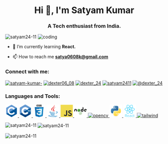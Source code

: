 <h1 align="center">Hi 👋, I'm Satyam Kumar</h1>
<h3 align="center">A Tech enthusiast from India.</h3>
<img align="right" alt="coding" width="400" src="https://user-images.githubusercontent.com/55389276/140866485-8fb1c876-9a8f-4d6a-98dc-08c4981eaf70.gif">

<p align="left"> <img src="https://komarev.com/ghpvc/?username=satyam24-11&label=Profile%20views&color=0e75b6&style=flat" alt="satyam24-11" /> </p>

- 🌱 I’m currently learning **React.**

- 📫 How to reach me **satya0608k@gmail.com**

<h3 align="left">Connect with me:</h3>
<p align="left">
<a href="https://linkedin.com/in/satyam-kumar-" target="blank"><img align="center" src="https://raw.githubusercontent.com/rahuldkjain/github-profile-readme-generator/master/src/images/icons/Social/linked-in-alt.svg" alt="satyam-kumar-" height="30" width="40" /></a>
<a href="https://www.codechef.com/users/dexter06_08" target="blank"><img align="center" src="https://cdn.jsdelivr.net/npm/simple-icons@3.1.0/icons/codechef.svg" alt="dexter06_08" height="30" width="40" /></a>
<a href="https://codeforces.com/profile/dexter_24" target="blank"><img align="center" src="https://raw.githubusercontent.com/rahuldkjain/github-profile-readme-generator/master/src/images/icons/Social/codeforces.svg" alt="dexter_24" height="30" width="40" /></a>
<a href="https://www.leetcode.com/satyam2411" target="blank"><img align="center" src="https://raw.githubusercontent.com/rahuldkjain/github-profile-readme-generator/master/src/images/icons/Social/leet-code.svg" alt="satyam2411" height="30" width="40" /></a>
<a href="https://www.hackerearth.com/@dexter_24" target="blank"><img align="center" src="https://raw.githubusercontent.com/rahuldkjain/github-profile-readme-generator/master/src/images/icons/Social/hackerearth.svg" alt="@dexter_24" height="30" width="40" /></a>
</p>

<h3 align="left">Languages and Tools:</h3>
<p align="left"> <a href="https://www.cprogramming.com/" target="_blank" rel="noreferrer"> <img src="https://raw.githubusercontent.com/devicons/devicon/master/icons/c/c-original.svg" alt="c" width="40" height="40"/> </a> <a href="https://www.w3schools.com/cpp/" target="_blank" rel="noreferrer"> <img src="https://raw.githubusercontent.com/devicons/devicon/master/icons/cplusplus/cplusplus-original.svg" alt="cplusplus" width="40" height="40"/> </a> <a href="https://www.w3schools.com/css/" target="_blank" rel="noreferrer"> <img src="https://raw.githubusercontent.com/devicons/devicon/master/icons/css3/css3-original-wordmark.svg" alt="css3" width="40" height="40"/> </a> <a href="https://www.java.com" target="_blank" rel="noreferrer"> <img src="https://raw.githubusercontent.com/devicons/devicon/master/icons/java/java-original.svg" alt="java" width="40" height="40"/> </a> <a href="https://developer.mozilla.org/en-US/docs/Web/JavaScript" target="_blank" rel="noreferrer"> <img src="https://raw.githubusercontent.com/devicons/devicon/master/icons/javascript/javascript-original.svg" alt="javascript" width="40" height="40"/> </a> <a href="https://nodejs.org" target="_blank" rel="noreferrer"> <img src="https://raw.githubusercontent.com/devicons/devicon/master/icons/nodejs/nodejs-original-wordmark.svg" alt="nodejs" width="40" height="40"/> </a> <a href="https://opencv.org/" target="_blank" rel="noreferrer"> <img src="https://www.vectorlogo.zone/logos/opencv/opencv-icon.svg" alt="opencv" width="40" height="40"/> </a> <a href="https://www.python.org" target="_blank" rel="noreferrer"> <img src="https://raw.githubusercontent.com/devicons/devicon/master/icons/python/python-original.svg" alt="python" width="40" height="40"/> </a> <a href="https://reactjs.org/" target="_blank" rel="noreferrer"> <img src="https://raw.githubusercontent.com/devicons/devicon/master/icons/react/react-original-wordmark.svg" alt="react" width="40" height="40"/> </a> <a href="https://tailwindcss.com/" target="_blank" rel="noreferrer"> <img src="https://www.vectorlogo.zone/logos/tailwindcss/tailwindcss-icon.svg" alt="tailwind" width="40" height="40"/> </a> </p>

<p><img align="left" src="https://github-readme-stats.vercel.app/api/top-langs?username=satyam24-11&show_icons=true&locale=en&layout=compact" alt="satyam24-11" /></p>

<p>&nbsp;<img align="center" src="https://github-readme-stats.vercel.app/api?username=satyam24-11&show_icons=true&locale=en" alt="satyam24-11" /></p>

<p><img align="center" src="https://github-readme-streak-stats.herokuapp.com/?user=satyam24-11&" alt="satyam24-11" /></p>
